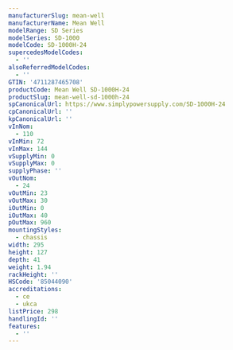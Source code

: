 ```yaml
---
manufacturerSlug: mean-well
manufacturerName: Mean Well
modelRange: SD Series
modelSeries: SD-1000
modelCode: SD-1000H-24
supercedesModelCodes:
  - ''
alsoReferredModelCodes:
  - ''
GTIN: '4711287465708'
productCode: Mean Well SD-1000H-24
productSlug: mean-well-sd-1000h-24
spCanonicalUrl: https://www.simplypowersupply.com/SD-1000H-24
cpCanonicalUrl: ''
kpCanonicalUrl: ''
vInNom:
  - 110
vInMin: 72
vInMax: 144
vSupplyMin: 0
vSupplyMax: 0
supplyPhase: ''
vOutNom:
  - 24
vOutMin: 23
vOutMax: 30
iOutMin: 0
iOutMax: 40
pOutMax: 960
mountingStyles:
  - chassis
width: 295
height: 127
depth: 41
weight: 1.94
rackHeight: ''
HSCode: '85044090'
accreditations:
  - ce
  - ukca
listPrice: 298
handlingId: ''
features:
  - ''
---
```

